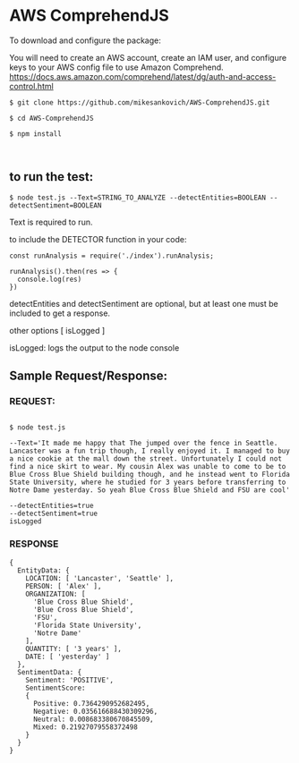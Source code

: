 # AWS ComprehendJS

To download and configure the package:

You will need to create an AWS account, create an IAM user, and configure
keys to your AWS config file to use Amazon Comprehend.
https://docs.aws.amazon.com/comprehend/latest/dg/auth-and-access-control.html


```
$ git clone https://github.com/mikesankovich/AWS-ComprehendJS.git

$ cd AWS-ComprehendJS

$ npm install



```


## to run the test:
```
$ node test.js --Text=STRING_TO_ANALYZE --detectEntities=BOOLEAN --detectSentiment=BOOLEAN
```
Text is required to run.

to include the DETECTOR function in your code:

```
const runAnalysis = require('./index').runAnalysis;

runAnalysis().then(res => {
  console.log(res)
})

```



detectEntities and detectSentiment are optional, but at least one must be included to get a response.

other options [ isLogged ]

isLogged: logs the output to the node console

## Sample Request/Response:

### REQUEST:
```

$ node test.js

--Text='It made me happy that The jumped over the fence in Seattle. Lancaster was a fun trip though, I really enjoyed it. I managed to buy a nice cookie at the mall down the street. Unfortunately I could not find a nice skirt to wear. My cousin Alex was unable to come to be to Blue Cross Blue Shield building though, and he instead went to Florida State University, where he studied for 3 years before transferring to Notre Dame yesterday. So yeah Blue Cross Blue Shield and FSU are cool'

--detectEntities=true
--detectSentiment=true
isLogged
```

### RESPONSE

```
{
  EntityData: {
    LOCATION: [ 'Lancaster', 'Seattle' ],
    PERSON: [ 'Alex' ],
    ORGANIZATION: [
      'Blue Cross Blue Shield',
      'Blue Cross Blue Shield',
      'FSU',
      'Florida State University',
      'Notre Dame'
    ],
    QUANTITY: [ '3 years' ],
    DATE: [ 'yesterday' ]
  },
  SentimentData: {
    Sentiment: 'POSITIVE',
    SentimentScore:
    {
      Positive: 0.7364290952682495,
      Negative: 0.035616688430309296,
      Neutral: 0.008683380670845509,
      Mixed: 0.21927079558372498
    }
  }
}
```
